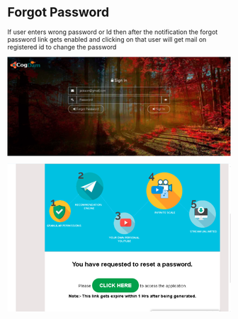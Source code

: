 # Forgot Password

If user enters wrong password or Id then after the notification the forgot password link gets enabled and clicking on that user will get mail on registered id to change the password

![](../.gitbook/assets/image%20%28129%29.png)

![](../.gitbook/assets/image%20%28137%29.png)





